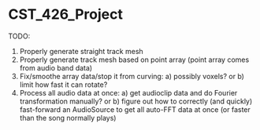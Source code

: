 # CST_426_Project
TODO:
1) Properly generate straight track mesh
2) Properly generate track mesh based on point array (point array comes from audio band data)
3) Fix/smoothe array data/stop it from curving: a) possibly voxels? or b) limit how fast it can rotate?
4) Process all audio data at once: a) get audioclip data and do Fourier transformation manually? or b) figure out how to correctly (and quickly) fast-forward an AudioSource to get all auto-FFT data at once (or faster than the song normally plays)
